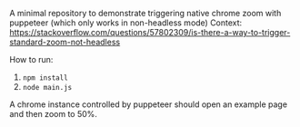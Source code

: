 A minimal repository to demonstrate triggering native chrome zoom with puppeteer (which only works in non-headless mode)
Context: https://stackoverflow.com/questions/57802309/is-there-a-way-to-trigger-standard-zoom-not-headless

How to run:

1. `npm install`
2. `node main.js`

A chrome instance controlled by puppeteer should open an example page and then zoom to 50%.
